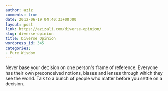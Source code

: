 ```yaml
---
author: aziz
comments: true
date: 2012-06-19 04:40:33+00:00
layout: post
link: https://azizali.com/diverse-opinion/
slug: diverse-opinion
title: Diverse Opinion
wordpress_id: 345
categories:
- Pure Wisdom
---
```


Never base your decision on one person's frame of reference. Everyone has their own preconceived notions, biases and lenses through which they see the world. Talk to a bunch of people who matter before you settle on a decision.
